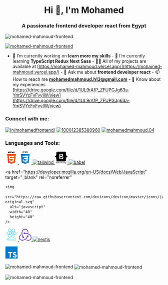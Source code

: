   <h1 align="center">Hi 👋, I'm Mohamed</h1>
<h3 align="center">A passionate frontend developer react from Egypt</h3>

<p align="left">
  <img
    src="https://komarev.com/ghpvc/?username=mohamed-mahmoud-frontend&label=Profile%20views&color=0e75b6&style=flat"
    alt="mohamed-mahmoud-frontend"
  />
</p>

<p align="left">
  <a href="https://github.com/ryo-ma/github-profile-trophy"
    ><img
      src="https://github-profile-trophy.vercel.app/?username=mohamed-mahmoud-frontend"
      alt="mohamed-mahmoud-frontend"
  /></a>
</p>

- 🔭 I’m currently working on **learn more my skills** - 🌱 I’m currently
learning **TypeScript Redux Next Sass** - 👨‍💻 All of my projects are available at
[https://mohamed-mahmoud.vercel.app/](https://mohamed-mahmoud.vercel.app/) - 💬
Ask me about **frontend developer react** - 📫 How to reach me
**mohamedmahmoud.h13@gmail.com** - 📄 Know about my experiences
[https://drive.google.com/file/d/1UL9rAfP_ZFUPGJg63a-YmSVYcFvFvyIW/view](https://drive.google.com/file/d/1UL9rAfP_ZFUPGJg63a-YmSVYcFvFvyIW/view)

<h3 align="left">Connect with me:</h3>
<p align="left">
  <a href="https://linkedin.com/in/in/mohamedfrontend/" target="blank"
    ><img
      align="center"
      src="https://raw.githubusercontent.com/rahuldkjain/github-profile-readme-generator/master/src/images/icons/Social/linked-in-alt.svg"
      alt="in/mohamedfrontend/"
      height="30"
      width="40"
  /></a>
  <a href="https://fb.com/100012385380960" target="blank"
    ><img
      align="center"
      src="https://raw.githubusercontent.com/rahuldkjain/github-profile-readme-generator/master/src/images/icons/Social/facebook.svg"
      alt="100012385380960"
      height="30"
      width="40"
  /></a>
  <a href="https://instagram.com/mohamedmahmoud.04" target="blank"
    ><img
      align="center"
      src="https://raw.githubusercontent.com/rahuldkjain/github-profile-readme-generator/master/src/images/icons/Social/instagram.svg"
      alt="mohamedmahmoud.04"
      height="30"
      width="40"
  /></a>
</p>

<h3 align="left">Languages and Tools:</h3>
<p align="left">
    <a href="https://www.w3.org/html/" target="_blank" rel="noreferrer">
        <img
          src="https://raw.githubusercontent.com/devicons/devicon/master/icons/html5/html5-original-wordmark.svg"
          alt="html5"
          width="40"
          height="40"
        />
      </a>
      <a href="https://www.w3schools.com/css/" target="_blank" rel="noreferrer">
        <img
          src="https://raw.githubusercontent.com/devicons/devicon/master/icons/css3/css3-original-wordmark.svg"
          alt="css3"
          width="40"
          height="40"
        />
      </a>
  <a href="https://tailwindcss.com/" target="_blank" rel="noreferrer">
    <img
      src="https://www.vectorlogo.zone/logos/tailwindcss/tailwindcss-icon.svg"
      alt="tailwind"
      width="40"
      height="40"
    />
  </a>  <a href="https://getbootstrap.com" target="_blank" rel="noreferrer">
    <img
      src="https://raw.githubusercontent.com/devicons/devicon/master/icons/bootstrap/bootstrap-plain-wordmark.svg"
      alt="bootstrap"
      width="40"
      height="40"
    />
  </a>
  <a href="https://babeljs.io/" target="_blank" rel="noreferrer">
    <img
      src="https://www.vectorlogo.zone/logos/babeljs/babeljs-icon.svg"
      alt="babel"
      width="40"
      height="40"
    />
  </a>


  <a
    href="https://developer.mozilla.org/en-US/docs/Web/JavaScript"
    target="_blank"
    rel="noreferrer"
  >
    <img
      src="https://raw.githubusercontent.com/devicons/devicon/master/icons/javascript/javascript-original.svg"
      alt="javascript"
      width="40"
      height="40"
    />
  </a>  <a href="https://reactjs.org/" target="_blank" rel="noreferrer">
    <img
      src="https://raw.githubusercontent.com/devicons/devicon/master/icons/react/react-original-wordmark.svg"
      alt="react"
      width="40"
      height="40"
    />
  </a>
  <a href="https://redux.js.org" target="_blank" rel="noreferrer">
    <img
      src="https://raw.githubusercontent.com/devicons/devicon/master/icons/redux/redux-original.svg"
      alt="redux"
      width="40"
      height="40"
    />
  </a>
  <a href="https://nextjs.org/" target="_blank" rel="noreferrer">
    <img
      src="https://cdn.worldvectorlogo.com/logos/nextjs-2.svg"
      alt="nextjs"
      width="40"
      height="40"
    />
  </a>


  <a href="https://www.typescriptlang.org/" target="_blank" rel="noreferrer">
    <img
      src="https://raw.githubusercontent.com/devicons/devicon/master/icons/typescript/typescript-original.svg"
      alt="typescript"
      width="40"
      height="40"
    />
  </a>
</p>

<p>
  <img
    align="left"
    src="https://github-readme-stats.vercel.app/api/top-langs?username=mohamed-mahmoud-frontend&show_icons=true&locale=en&layout=compact"
    alt="mohamed-mahmoud-frontend"
  />
</p>

<p>
  &nbsp;<img
    align="center"
    src="https://github-readme-stats.vercel.app/api?username=mohamed-mahmoud-frontend&show_icons=true&locale=en"
    alt="mohamed-mahmoud-frontend"
  />
</p>

<p>
  <img
    align="center"
    src="https://github-readme-streak-stats.herokuapp.com/?user=mohamed-mahmoud-frontend&"
    alt="mohamed-mahmoud-frontend"
  />
</p>
